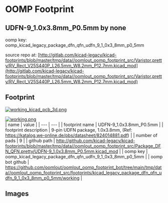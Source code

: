 # OOMP Footprint  
## UDFN-9_1.0x3.8mm_P0.5mm  by none  
  
oomp key: oomp_kicad_legacy_package_dfn_qfn_udfn_9_1_0x3_8mm_p0_5mm  
  
source repo at: [http://gitlab.com/kicad-legacy/kicad-footprints/blob/master/tmp/data//oomlout_oomp_footprint_src/Varistor.pretty/RV_Rect_V25S440P_L26.5mm_W8.2mm_P12.7mm.kicad_mod](http://gitlab.com/kicad-legacy/kicad-footprints/blob/master/tmp/data//oomlout_oomp_footprint_src/Varistor.pretty/RV_Rect_V25S440P_L26.5mm_W8.2mm_P12.7mm.kicad_mod)  
## Footprint  
  
[![working_kicad_pcb_3d.png](working_kicad_pcb_3d_600.png)](working_kicad_pcb_3d.png)  
  
[![working.png](working_600.png)](working.png)  
| name | value | 
| --- | --- | 
| footprint name | UDFN-9_1.0x3.8mm_P0.5mm | 
| footprint description | 9-pin UDFN package, 1.0x3.8mm, (Ref: https://katalog.we-online.de/pbs/datasheet/824014881.pdf) | 
| number of pads | 9 | 
| github path | http://github.com/kicad-legacy/kicad-footprints/blob/master/tmp/data//oomlout_oomp_footprint_src/Package_DFN_QFN.pretty/UDFN-9_1.0x3.8mm_P0.5mm.kicad_mod | 
| oomp key | oomp_kicad_legacy_package_dfn_qfn_udfn_9_1_0x3_8mm_p0_5mm | 
| oomp bot github | https://github.com/oomlout/oomlout_oomp_footprint_bot/tree/main/tmp/data//oomlout_oomp_footprint_src/footprints/kicad_legacy_package_dfn_qfn_udfn_9_1_0x3_8mm_p0_5mm/working | 
## Images  
